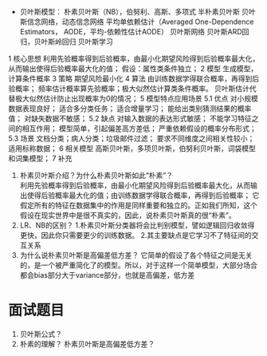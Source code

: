 - 贝叶斯模型：
朴素贝叶斯（NB），伯努利、高斯、多项式
半朴素贝叶斯
贝叶斯信念网络，动态信念网络
平均单依赖估计（Averaged One-Dependence Estimators， AODE，平均-依赖性估计AODE）
贝叶斯网络
贝叶斯ARD回归，贝叶斯岭回归
贝叶斯学习

1	核心思想
利用先验概率得到后验概率，由最小化期望风险得到后验概率最大化，从而输出使得后验概率最大化的值；
假设：属性类条件独立；
2	模型
生成模型，计算条件概率
3	策略
期望风险最小化
4	算法
由训练数据学得联合概率，再得到后验概率；
频率估计概率算先验概率；极大似然估计算类条件概率。
贝叶斯估计代替极大似然估计防止出现概率为0的情况；
5	模型特点应用场景
5.1	优点
对小规模数据表现良好；
  适合多分类任务；
  适合增量学习；
  能给出类别猜测结果的概率值；
  对缺失数据不敏感；
5.2	缺点
  对输入数据的表达形式敏感；
  不能学习特征之间的相互作用；
  模型简单，引起偏差高方差低；
  严重依赖假设的概率分布形式；
5.3	场景
文档分类；病人分类；垃圾邮件过滤；
  要求不同维度之间相关性较小；适用标称数据；
6	相关模型
高斯贝叶斯，多项贝叶斯，伯努利贝叶斯，词袋模型和词集模型；
7	补充
1)	朴素贝叶斯介绍？为什么朴素贝叶斯如此“朴素”？  
  利用先验概率得到后验概率，由最小化期望风险得到后验概率最大化，从而输出使得后验概率最大化的值；由训练数据学得联合概率，再得到后验概率；
  它假定所有的特征在数据集中的作用是同样重要和独立的。正如我们所知，这个假设在现实世界中是很不真实的，因此，说朴素贝叶斯真的很“朴素”。
2)	LR、NB的区别？
1.朴素贝叶斯分类器将会比判别模型，譬如逻辑回归收敛得更快，因此你只需要更少的训练数据。
2.其主要缺点是它学习不了特征间的交互关系
3)	为什么说朴素贝叶斯是高偏差低方差？
它简单的假设了各个特征之间是无关的，是一个被严重简化了的模型。所以，对于这样一个简单模型，大部分场合都会bias部分大于variance部分，也就是高偏差，低方差


# 面试题目
<!-- 朴素贝叶斯 -->
1. 贝叶斯公式？
2. 朴素的理解？
朴素贝叶斯是高偏差低方差？




